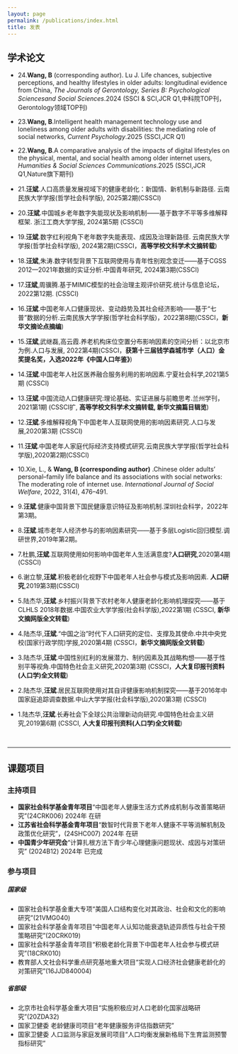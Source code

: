 ```yaml
---
layout: page
permalink: /publications/index.html
title: 发表
---
```


## **学术论文**
- 24.**Wang, B** (corresponding author). Lu J. Life chances, subjective perceptions, and healthy lifestyles in older adults: longitudinal evidence from China, *The Journals of Gerontology, Series B: Psychological Sciencesand Social Sciences*.2024 (SSCI & SCI,JCR Q1,中科院TOP刊，Gerontology领域TOP刊)
- 23.**Wang, B**.Intelligent health management technology use and loneliness among older adults with disabilities: the mediating role of social networks, *Current Psychology*.2025 (SSCI,JCR Q1)
- 22.**Wang, B**.A comparative analysis of the impacts of digital lifestyles on the physical, mental, and social health among older internet users, *Humanities & Social Sciences Communications*.2025 (SSCI,JCR Q1,Nature旗下期刊)
- 21.**汪斌**.人口高质量发展视域下的健康老龄化：新国情、新机制与新路径. 云南民族大学学报(哲学社会科学版), 2025第2期(CSSCI)
- 20.**汪斌**.中国城乡老年数字失能现状及影响机制——基于数字不平等多维解释框架. 浙江工商大学学报, 2024第5期 (CSSCI)
- 19.**汪斌**.数字红利视角下老年数字失能表现、成因及治理新路径. 云南民族大学学报(哲学社会科学版), 2024第2期(CSSCI，**高等学校文科学术文摘转载**)
- 18.**汪斌**,朱涛.数字转型背景下互联网使用与青年性别观念变迁——基于CGSS 2012—2021年数据的实证分析.中国青年研究, 2024第3期(CSSCI)
- 17.**汪斌**,周骥腾.基于MIMIC模型的社会治理主观评价研究.统计与信息论坛，2022第12期. (CSSCI)
- 16.**汪斌**.中国老年人口健康现状、变动趋势及其社会经济影响——基于“七普”数据的分析.云南民族大学学报(哲学社会科学版)，2022第8期(CSSCI，**新华文摘论点摘编**) 
- 15.**汪斌**,武继磊,高云霞.养老机构床位空置分布影响因素的空间分析：以北京市为例.人口与发展, 2022第4期(CSSCI，**获第十三届钱学森城市学（人口）金奖提名奖，入选2022年《中国人口年鉴》**) 
- 14.**汪斌**.中国老年人社区医养融合服务利用的影响因素.宁夏社会科学,2021第5期 (CSSCI) 
- 13.**汪斌**.中国流动人口健康研究:理论基础、实证进展与前瞻思考.兰州学刊，2021第1期 (CSSCI扩, **高等学校文科学术文摘转载, 新华文摘篇目辑览**) 
- 12.**汪斌**.多维解释视角下中国老年人互联网使用的影响因素研究.人口与发展,2020第3期 (CSSCI) 
- 11.**汪斌**.中国老年人家庭代际经济支持模式研究.云南民族大学学报(哲学社会科学版),2020第2期(CSSCI) 
- 10.Xie, L., & **Wang, B (corresponding author)** .Chinese older adults’ personal–family life balance and its associations with social networks: The moderating role of internet use. *International Journal of Social Welfare*, 2022, 31(4), 476–491. 
- 9.**汪斌**.健康中国背景下国民健康意识特征及影响机制.深圳社会科学，2022年第3期。
- 8.**汪斌**.城市老年人经济参与的影响因素研究——基于多层Logistic回归模型.调研世界,2019年第2期。
- 7.杜鹏,**汪斌**.互联网使用如何影响中国老年人生活满意度?**人口研究**,2020第4期 (CSSCI)   
- 6.谢立黎,**汪斌**.积极老龄化视野下中国老年人社会参与模式及影响因素. **人口研究**,2019第3期(CSSCI) 
- 5.陆杰华,**汪斌**.乡村振兴背景下农村老年人健康老龄化影响机理探究——基于CLHLS 2018年数据.中国农业大学学报(社会科学版),2022第1期 (CSSCI, **新华文摘网版全文转载**) 
- 4.陆杰华,**汪斌**.“中国之治”时代下人口研究的定位、支撑及其使命.中共中央党校(国家行政学院)学报,2020第4期 (CSSCI，**新华文摘网版全文转载**) 
- 3.陆杰华,**汪斌**.中国性别红利的发展潜力、制约因素及其战略构想——基于性别平等视角.中国特色社会主义研究,2020第3期 (CSSCI，**人大复印报刊资料(人口学)全文转载**) 
- 2.陆杰华,**汪斌**.居民互联网使用对其自评健康影响机制探究——基于2016年中国家庭追踪调查数据.中山大学学报(社会科学版),2020第3期 (CSSCI) 
- 1.陆杰华,**汪斌**.长寿社会下全球公共治理新动向研究.中国特色社会主义研究,2019第6期 (CSSCI, **人大复印报刊资料(人口学)全文转载**) 

  <br>

---

## **课题项目**
### 主持项目 

- **国家社会科学基金青年项目**“中国老年人健康生活方式养成机制与改善策略研究”(24CRK006) 2024年 在研
- **江苏省社会科学基金青年项目**“数智时代背景下老年人健康不平等消解机制及政策优化研究”，(24SHC007)  2024年 在研
- **中国青少年研究会**“计算扎根方法下青少年心理健康问题现状、成因与对策研究” (2024B12) 2024年 已完成

### 参与项目 
##### 国家级
- 国家社会科学基金重大专项“美国人口结构变化对其政治、社会和文化的影响研究”(21VMG040)                                                 
- 国家社会科学基金青年项目“中国老年人认知功能衰退轨迹异质性与社会干预策略研究”(20CRK019) 
- 国家社会科学基金青年项目“积极老龄化背景下中国老年人社会参与模式研究”(18CRK010)  
- 教育部人文社会科学重点研究基地重大项目“实现人口经济社会健康老龄化的对策研究”(16JJD840004) 

#####  省部级
- 北京市社会科学基金重大项目“实施积极应对人口老龄化国家战略研究”(20ZDA32) 
- 国家卫健委 老龄健康司项目“老年健康服务评估指数研究”
- 国家卫健委 人口监测与家庭发展司项目“人口均衡发展新格局下生育监测预警指标研究”
  <br>
